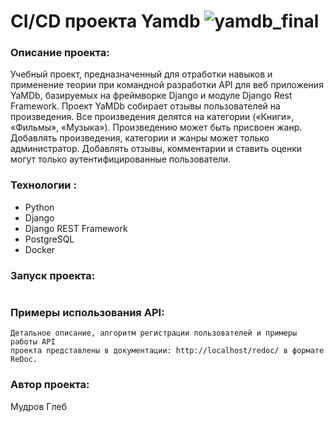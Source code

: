 # CI/CD проекта Yamdb ![yamdb_final](https://github.com/GlebMudrov/yamdb_final/actions/workflows/yamdb_workflow.yaml/badge.svg)

### Описание проекта:
Учебный проект, предназначенный для отработки навыков и применение теории при командной
разработки API для веб приложения YaMDb, базируемых на фреймворке Django и модуле Django Rest Framework.
Проект YaMDb собирает отзывы пользователей на произведения. Все произведения делятся на
категории («Книги», «Фильмы», «Музыка»). Произведению может быть присвоен жанр.
Добавлять произведения, категории и жанры может только администратор.
Добавлять отзывы, комментарии и ставить оценки могут только аутентифицированные пользователи.

### Технологии :
- Python
- Django
- Django REST Framework
- PostgreSQL
- Docker

### Запуск проекта:
```
```

### Примеры использования API:
```
Детальное описание, алгоритм регистрации пользователей и примеры работы API 
проекта представлены в документации: http://localhost/redoc/ в формате ReDoc.
```

### Автор проекта:
Мудров Глеб